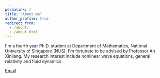 ```yaml
---
permalink: /
title: "About me"
author_profile: true
redirect_from: 
  - /about/
  - /about.html
---
```


I'm a fourth year Ph.D. student at Department of Mathematics, National University of Singapore (NUS). I'm fortunate to be advised by Professor An Xinliang. My research interest include nonlinear wave equations, general relativity and fluid dynamics.

[Email](mailto:taoran_he@u.nus.edu)
